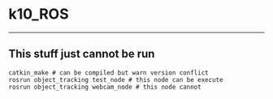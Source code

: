 # k10_ROS

---

## This stuff just cannot be run

```=bash
catkin_make # can be compiled but warn version conflict
rosrun object_tracking test_node # this node can be execute
rosrun object_tracking webcam_node # this node cannot
```
